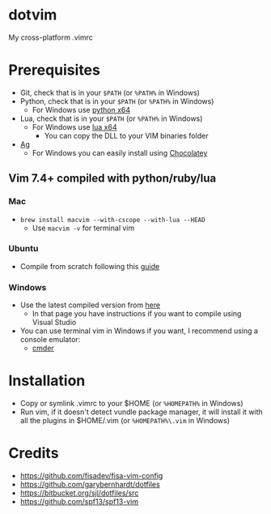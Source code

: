 dotvim
======
My cross-platform .vimrc

# Prerequisites
- Git, check that is in your `$PATH` (or `%PATH%` in Windows)
- Python, check that is in your `$PATH` (or `%PATH%` in Windows)
  - For Windows use [python x64](https://www.python.org/download)
- Lua, check that is in your `$PATH` (or `%PATH%` in Windows)
  - For Windows use [lua x64](http://joedf.users.sourceforge.net/luabuilds/)
    - You can copy the DLL to your VIM binaries folder
- [Ag](https://github.com/ggreer/the_silver_searcher)
  - For Windows you can easily install using [Chocolatey](http://chocolatey.org/)

## Vim 7.4+ compiled with python/ruby/lua

### Mac
- `brew install macvim --with-cscope --with-lua --HEAD`
    - Use `macvim -v` for terminal vim

### Ubuntu
- Compile from scratch following this [guide](http://zaiste.net/2013/05/compiling_vim_with_ruby_and_python_support_on_ubuntu/)

### Windows
- Use the latest compiled version from [here](http://solar-blogg.blogspot.ca/p/vim-build.html)
    - In that page you have instructions if you want to compile using Visual Studio
- You can use terminal vim in Windows if you want, I recommend using a console
  emulator:
    - [cmder](http://bliker.github.io/cmder/)

# Installation
- Copy or symlink .vimrc to your $HOME (or `%HOMEPATH%` in Windows)
- Run vim, if it doesn't detect vundle package manager, it will install it with
  all the plugins in $HOME/.vim (or `%HOMEPATH%\.vim` in Windows)

# Credits
- https://github.com/fisadev/fisa-vim-config
- https://github.com/garybernhardt/dotfiles
- https://bitbucket.org/sjl/dotfiles/src
- https://github.com/spf13/spf13-vim

